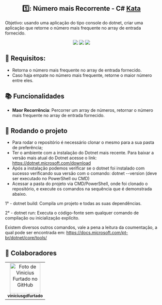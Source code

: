 ## <h2 align="center">1️⃣: Número mais Recorrente - C# [Kata](https://www.codewars.com/kata/5420fc9bb5b2c7fd57000004)</h2>
Objetivo: usando uma aplicação do tipo console do dotnet, criar uma aplicação que retorne o número mais frequente no array de entrada fornecido.

<p align="center">
  <img src="https://img.shields.io/static/v1?label=.Net&message=framework&color=blue&style=for-the-badge&logo=.Net"/>  
  <img src="https://img.shields.io/static/v1?label=CSharp&message=language&color=blue&style=for-the-badge&logo=CSharp"/>  
  <img src="http://img.shields.io/static/v1?label=STATUS&message=CONCLUIDO&color=GREEN&style=for-the-badge"/>
</p>

## :bookmark: Requisitos:
* Retorna o número mais frequente no array de entrada fornecido.
* Caso haja empate no número mais frequente, retorne o maior número entre eles.

## :books: Funcionalidades
* <b>Maor Recorrência</b>: Percorrer um array de números, retornar o número mais frequente no array de entrada fornecido.

## :rocket: Rodando o projeto
* Para rodar o repositório é necessário clonar o mesmo para a sua pasta de preferência;
* Ter o ambiente com a instalação do Dotnet mais recente. Para baixar a versão mais atual do Dotnet acesse o link: https://dotnet.microsoft.com/download
* Após a instalação podemos verificar se o dotnet foi instalado com sucesso verificando sua versão com o comando: dotnet --version (deve ser executado no PowerShell ou CMD)
* Acessar a pasta do projeto via CMD/PowerShell, onde foi clonado o repositório, e execute os comandos na sequência que é demonstrada abaixo.
  
1° - dotnet build: Compila um projeto e todas as suas dependências.

2° - dotnet run: Executa o código-fonte sem qualquer comando de compilação ou inicialização explícito.

Existem diversos outros comandos, vale a pena a leitura da coumentação, a qual pode ser encontrada em: https://docs.microsoft.com/pt-br/dotnet/core/tools/

## :handshake: Colaboradores
<table>
  <tr>
    <td align="center">
      <a href="https://github.com/viniciusgdfurtado">
        <img src="https://avatars.githubusercontent.com/u/82420738?v=4" width="100px;" alt="Foto de Vinicius Furtado no GitHub"/><br>
        <sub>
          <b>viniciusgdfurtado</b>
        </sub>
      </a>
    </td>
  </tr>
</table>

